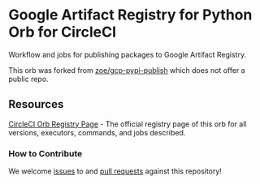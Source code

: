 # Google Artifact Registry for Python Orb for CircleCI

Workflow and jobs for publishing packages to Google Artifact Registry.

This orb was forked from [zoe/gcp-pypi-publish](https://circleci.com/developer/orbs/orb/zoe/gcp-pypi-publish) which does not offer a public repo.

## Resources

[CircleCI Orb Registry Page](https://circleci.com/orbs/registry/orb/noyo/gcp-pypi) - The official registry page of this orb for all versions, executors, commands, and jobs described.

### How to Contribute

We welcome [issues](https://github.com/noyo-technologies/gcp-pypi-orb/issues) to and [pull requests](https://github.com/noyo-technologies/gcp-pypi-orb/pulls) against this repository!
